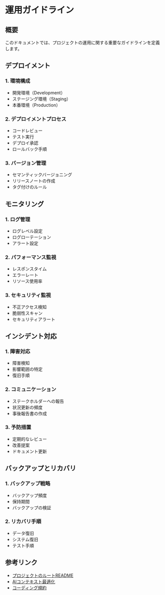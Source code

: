 # 運用ガイドライン

## 概要
このドキュメントでは、プロジェクトの運用に関する重要なガイドラインを定義します。

## デプロイメント

### 1. 環境構成
- 開発環境（Development）
- ステージング環境（Staging）
- 本番環境（Production）

### 2. デプロイメントプロセス
- コードレビュー
- テスト実行
- デプロイ承認
- ロールバック手順

### 3. バージョン管理
- セマンティックバージョニング
- リリースノートの作成
- タグ付けのルール

## モニタリング

### 1. ログ管理
- ログレベル設定
- ログローテーション
- アラート設定

### 2. パフォーマンス監視
- レスポンスタイム
- エラーレート
- リソース使用率

### 3. セキュリティ監視
- 不正アクセス検知
- 脆弱性スキャン
- セキュリティアラート

## インシデント対応

### 1. 障害対応
- 障害検知
- 影響範囲の特定
- 復旧手順

### 2. コミュニケーション
- ステークホルダーへの報告
- 状況更新の頻度
- 事後報告書の作成

### 3. 予防措置
- 定期的なレビュー
- 改善提案
- ドキュメント更新

## バックアップとリカバリ

### 1. バックアップ戦略
- バックアップ頻度
- 保持期間
- バックアップの検証

### 2. リカバリ手順
- データ復旧
- システム復旧
- テスト手順

## 参考リンク
- [プロジェクトのルートREADME](../../README-ja.md)
- [AIコンテキスト最適化](../../ai/context/context-optimization-ja.md)
- [コーディング規約](../standards/coding-standards-ja.md) 
